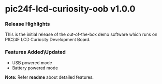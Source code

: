 # pic24f-lcd-curiosity-oob v1.0.0
### Release Highlights

This is the initial release of the out-of-the-box demo software which runs on PIC24F LCD Curiosity Development Board.

### Features Added\Updated

* USB powered mode
* Battery powered mode

**Note:** Refer **readme** about detailed features.
